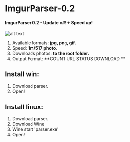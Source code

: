 # ImgurParser-0.2
#### ImgurParser 0.2 - Update c#! + Speed up!

![alt text](https://i.imgur.com/dOBjokJ.png)
1. Available formats: **jpg, png, gif.**
2. Speed: **1m/517 photo**.
3. Downloads photos: **to the root folder.**
4. Output Format: **COUNT URL STATUS DOWNLOAD **
## Install win:
1. Download parser.
2. Open!
## Install linux:
1. Download parser.
2. Download Wine
3. Wine start 'parser.exe'
4. Open!

